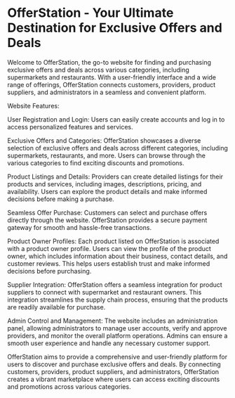 # OfferStation - Your Ultimate Destination for Exclusive Offers and Deals
Welcome to OfferStation, the go-to website for finding and purchasing exclusive offers and deals across various categories, including supermarkets and restaurants. With a user-friendly interface and a wide range of offerings, OfferStation connects customers, providers, product suppliers, and administrators in a seamless and convenient platform.

Website Features:

User Registration and Login: Users can easily create accounts and log in to access personalized features and services.

Exclusive Offers and Categories: OfferStation showcases a diverse selection of exclusive offers and deals across different categories, including supermarkets, restaurants, and more. Users can browse through the various categories to find exciting discounts and promotions.

Product Listings and Details: Providers can create detailed listings for their products and services, including images, descriptions, pricing, and availability. Users can explore the product details and make informed decisions before making a purchase.

Seamless Offer Purchase: Customers can select and purchase offers directly through the website. OfferStation provides a secure payment gateway for smooth and hassle-free transactions.

Product Owner Profiles: Each product listed on OfferStation is associated with a product owner profile. Users can view the profile of the product owner, which includes information about their business, contact details, and customer reviews. This helps users establish trust and make informed decisions before purchasing.

Supplier Integration: OfferStation offers a seamless integration for product suppliers to connect with supermarket and restaurant owners. This integration streamlines the supply chain process, ensuring that the products are readily available for purchase.

Admin Control and Management: The website includes an administration panel, allowing administrators to manage user accounts, verify and approve providers, and monitor the overall platform operations. Admins can ensure a smooth user experience and handle any necessary customer support.

OfferStation aims to provide a comprehensive and user-friendly platform for users to discover and purchase exclusive offers and deals. By connecting customers, providers, product suppliers, and administrators, OfferStation creates a vibrant marketplace where users can access exciting discounts and promotions across various categories.

